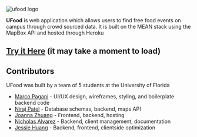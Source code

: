 ![ufood logo](https://i.imgur.com/qttfk0x.png)



**UFood** is web application which allows users to find free food events on campus through crowd sourced data. It is built on the MEAN stack using the MapBox API and hosted through Heroku

## [Try it Here](https://foodbaby-dream-team.herokuapp.com/) (it may take a moment to load)

## Contributors
UFood was built by a team of 5 students at the University of Florida

- [Marco Pagani](https://github.com/Marco-Pagani) - UI/UX design, wireframes, styling, and boilerplate backend code
- [Niraj Patel](https://github.com/npatel51) - Database schemas, backend, maps API
- [Joanna Zhuang](https://github.com/jzhuang01) - Frontend, backend, hosting
- [Nicholas Alvarez](https://github.com/nicholasaalvarez) - Backend, client management, documentation
- [Jessie Huang](https://github.com/jessiewhy) - Backend, frontend, clientside optimization
